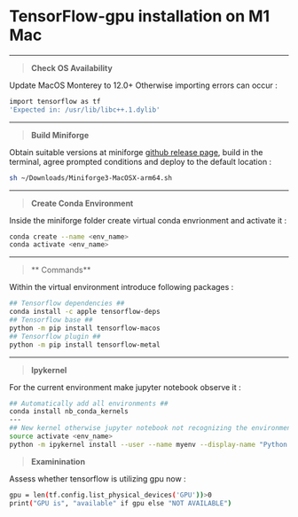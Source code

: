 # TensorFlow-gpu installation on M1 Mac
---
>**Check OS Availability**


Update MacOS Monterey to 12.0+ Otherwise importing errors can occur : 
```sh
import tensorflow as tf
'Expected in: /usr/lib/libc++.1.dylib'
```
---
>**Build Miniforge**


Obtain suitable versions at miniforge [github release page](https://github.com/conda-forge/miniforge/releases), build in the terminal, agree prompted conditions and deploy to the default location :
```sh
sh ~/Downloads/Miniforge3-MacOSX-arm64.sh
```
---
>**Create Conda Environment**


Inside the miniforge folder create virtual conda envrionment and activate it :
```sh
conda create --name <env_name>
conda activate <env_name>
```
---
>** Commands**


Within the virtual environment introduce following packages : 
```sh
## Tensorflow dependencies ##
conda install -c apple tensorflow-deps
## Tensorflow base ##
python -m pip install tensorflow-macos
## Tensorflow plugin ##
python -m pip install tensorflow-metal
```
---
>**Ipykernel**


For the current environment make jupyter notebook observe it : 
```sh
## Automatically add all environments ##
conda install nb_conda_kernels
---
## New kernel otherwise jupyter notebook not recognizing the environment ##
source activate <env_name>
python -m ipykernel install --user --name myenv --display-name "Python (myenv)"
```
>**Examinination**


Assess whether tensorflow is utilizing gpu now : 
```sh
gpu = len(tf.config.list_physical_devices('GPU'))>0
print("GPU is", "available" if gpu else "NOT AVAILABLE")
```

